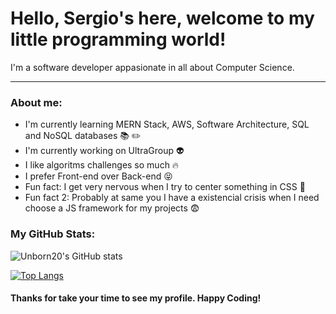 # Hello, Sergio's here, welcome to my little programming world!

I'm a software developer appasionate in all about Computer Science.

---

### About me:

- I'm currently learning MERN Stack, AWS, Software Architecture, SQL and NoSQL databases :books: :pencil2:
- I'm currently working on UltraGroup 👽
- I like algoritms challenges so much :fire:
- I prefer Front-end over Back-end :stuck_out_tongue_closed_eyes:
- Fun fact: I get very nervous when I try to center something in CSS :grimacing:
- Fun fact 2: Probably at same you I have a existencial crisis when I need choose a JS framework for my projects :fearful:

### My GitHub Stats:
![Unborn20's GitHub stats](https://github-readme-stats.vercel.app/api?username=Unborn20&theme=blueberry&show_icons=true)

[![Top Langs](https://github-readme-stats.vercel.app/api/top-langs/?username=Unborn20&layout=compact&theme=blueberry)](https://github.com/Unborn20/github-readme-stats)

#### Thanks for take your time to see my profile. Happy Coding!
